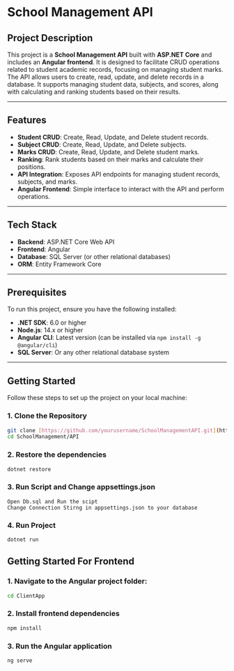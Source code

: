 # School Management API

## Project Description

This project is a **School Management API** built with **ASP.NET Core** and includes an **Angular frontend**. It is designed to facilitate CRUD operations related to student academic records, focusing on managing student marks. The API allows users to create, read, update, and delete records in a database. It supports managing student data, subjects, and scores, along with calculating and ranking students based on their results.

---

## Features

- **Student CRUD**: Create, Read, Update, and Delete student records.
- **Subject CRUD**: Create, Read, Update, and Delete subjects.
- **Marks CRUD**: Create, Read, Update, and Delete student marks.
- **Ranking**: Rank students based on their marks and calculate their positions.
- **API Integration**: Exposes API endpoints for managing student records, subjects, and marks.
- **Angular Frontend**: Simple interface to interact with the API and perform operations.

---

## Tech Stack

- **Backend**: ASP.NET Core Web API
- **Frontend**: Angular
- **Database**: SQL Server (or other relational databases)
- **ORM**: Entity Framework Core

---

## Prerequisites

To run this project, ensure you have the following installed:

- **.NET SDK**: 6.0 or higher
- **Node.js**: 14.x or higher
- **Angular CLI**: Latest version (can be installed via `npm install -g @angular/cli`)
- **SQL Server**: Or any other relational database system

---

## Getting Started

Follow these steps to set up the project on your local machine:

### 1. Clone the Repository

```bash
git clone [https://github.com/yourusername/SchoolManagementAPI.git](https://github.com/VishalAnan/SchoolManagement.git)
cd SchoolManagement/API
```

### 2. Restore the dependencies
```bash
dotnet restore
```
### 3. Run Script and Change appsettings.json
```
Open Db.sql and Run the scipt
Change Connection Stirng in appsettings.json to your database
```
### 4. Run Project
```bash
dotnet run
```
## Getting Started For Frontend

### 1. Navigate to the Angular project folder:

```bash
cd ClientApp
```
### 2. Install frontend dependencies

```bash
npm install
```
### 3. Run the Angular application

```bash
ng serve
```
